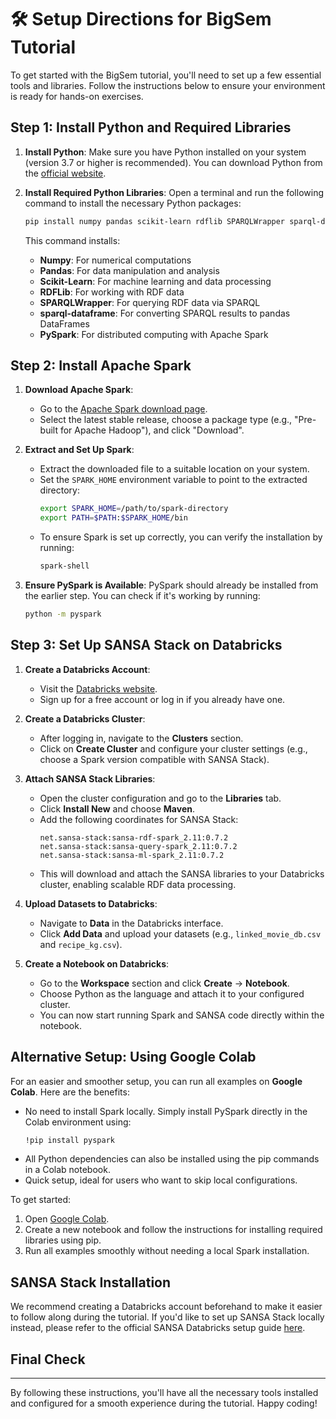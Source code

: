 
# 🛠️ Setup Directions for BigSem Tutorial

To get started with the BigSem tutorial, you'll need to set up a few essential tools and libraries. Follow the instructions below to ensure your environment is ready for hands-on exercises.

## Step 1: Install Python and Required Libraries

1. **Install Python**: Make sure you have Python installed on your system (version 3.7 or higher is recommended). You can download Python from the [official website](https://www.python.org/downloads/).

2. **Install Required Python Libraries**:
   Open a terminal and run the following command to install the necessary Python packages:
   ```bash
   pip install numpy pandas scikit-learn rdflib SPARQLWrapper sparql-dataframe pyspark
   ```

   This command installs:
   - **Numpy**: For numerical computations
   - **Pandas**: For data manipulation and analysis
   - **Scikit-Learn**: For machine learning and data processing
   - **RDFLib**: For working with RDF data
   - **SPARQLWrapper**: For querying RDF data via SPARQL
   - **sparql-dataframe**: For converting SPARQL results to pandas DataFrames
   - **PySpark**: For distributed computing with Apache Spark

## Step 2: Install Apache Spark

1. **Download Apache Spark**:
   - Go to the [Apache Spark download page](https://spark.apache.org/downloads.html).
   - Select the latest stable release, choose a package type (e.g., "Pre-built for Apache Hadoop"), and click "Download".

2. **Extract and Set Up Spark**:
   - Extract the downloaded file to a suitable location on your system.
   - Set the `SPARK_HOME` environment variable to point to the extracted directory:
     ```bash
     export SPARK_HOME=/path/to/spark-directory
     export PATH=$PATH:$SPARK_HOME/bin
     ```
   - To ensure Spark is set up correctly, you can verify the installation by running:
     ```bash
     spark-shell
     ```

3. **Ensure PySpark is Available**:
   PySpark should already be installed from the earlier step. You can check if it's working by running:
   ```bash
   python -m pyspark
   ```

## Step 3: Set Up SANSA Stack on Databricks

1. **Create a Databricks Account**:
   - Visit the [Databricks website](https://databricks.com/).
   - Sign up for a free account or log in if you already have one.

2. **Create a Databricks Cluster**:
   - After logging in, navigate to the **Clusters** section.
   - Click on **Create Cluster** and configure your cluster settings (e.g., choose a Spark version compatible with SANSA Stack).

3. **Attach SANSA Stack Libraries**:
   - Open the cluster configuration and go to the **Libraries** tab.
   - Click **Install New** and choose **Maven**.
   - Add the following coordinates for SANSA Stack:
     ```
     net.sansa-stack:sansa-rdf-spark_2.11:0.7.2
     net.sansa-stack:sansa-query-spark_2.11:0.7.2
     net.sansa-stack:sansa-ml-spark_2.11:0.7.2
     ```
   - This will download and attach the SANSA libraries to your Databricks cluster, enabling scalable RDF data processing.

4. **Upload Datasets to Databricks**:
   - Navigate to **Data** in the Databricks interface.
   - Click **Add Data** and upload your datasets (e.g., `linked_movie_db.csv` and `recipe_kg.csv`).

5. **Create a Notebook on Databricks**:
   - Go to the **Workspace** section and click **Create** -> **Notebook**.
   - Choose Python as the language and attach it to your configured cluster.
   - You can now start running Spark and SANSA code directly within the notebook.

## Alternative Setup: Using Google Colab

For an easier and smoother setup, you can run all examples on **Google Colab**. Here are the benefits:
- No need to install Spark locally. Simply install PySpark directly in the Colab environment using:
  ```bash
  !pip install pyspark
  ```
- All Python dependencies can also be installed using the pip commands in a Colab notebook.
- Quick setup, ideal for users who want to skip local configurations.

To get started:
1. Open [Google Colab](https://colab.research.google.com/).
2. Create a new notebook and follow the instructions for installing required libraries using pip.
3. Run all examples smoothly without needing a local Spark installation.

## SANSA Stack Installation

We recommend creating a Databricks account beforehand to make it easier to follow along during the tutorial. If you'd like to set up SANSA Stack locally instead, please refer to the official SANSA Databricks setup guide [here](https://github.com/SANSA-Stack/SANSA-Databricks/blob/main/SANSA%20through%20Databricks.pdf).

## Final Check

---

By following these instructions, you'll have all the necessary tools installed and configured for a smooth experience during the tutorial. Happy coding!
